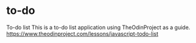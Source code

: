 # to-do
To-do list
This is a to-do list application using TheOdinProject as a guide. 
https://www.theodinproject.com/lessons/javascript-todo-list
